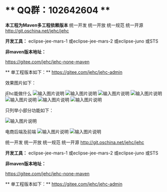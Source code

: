 # ** **QQ群：102642604** **


**本工程为Maven多工程依赖版本** 
统一开发 统一开放 统一规范 统一开源
http://git.oschina.net/jehc/jehc


 **开发工具：** 
eclipse-jee-mars-1
或eclipse-jee-mars-2
或eclipse-juno
或STS


 **非maven版本地址：** 

https://gitee.com/jehc/jehc-none-maven

 **
单工程版本如下：** 
https://gitee.com/jehc/jehc-admin

效果图片如下：

jEhc能做什么
![输入图片说明](https://gitee.com/uploads/images/2018/0314/104427_503cc218_1341290.png "首页默认.png")
![输入图片说明](https://gitee.com/uploads/images/2018/0314/104443_fa41c016_1341290.png "首页黑白.png")
![输入图片说明](https://gitee.com/uploads/images/2018/0314/104459_9b5ee8bb_1341290.png "在线设计.png")
![输入图片说明](https://gitee.com/uploads/images/2018/0314/104517_5ff16127_1341290.png "流程管理.png")
![输入图片说明](https://gitee.com/uploads/images/2018/0314/104530_b3b7baf7_1341290.png "角色权限.png")
![输入图片说明](https://gitee.com/uploads/images/2018/0314/104543_3c0b3cd8_1341290.png "分配用户.png")
![输入图片说明](https://gitee.com/uploads/images/2018/0314/104554_86be4e3a_1341290.png "用户体系.png")

只列举小部分功能如下：

![输入图片说明](https://gitee.com/uploads/images/2018/0314/104411_56e6d687_1341290.png "各种功能.png")

电商后端及前端
![输入图片说明](https://gitee.com/uploads/images/2018/0214/221719_48b84487_1341290.png "购物车.png")
![输入图片说明](https://gitee.com/uploads/images/2018/0214/221728_30787402_1341290.png "订单.png")


统一开发 统一开放 统一规范 统一开源
http://git.oschina.net/jehc/jehc


 **开发工具：** 
eclipse-jee-mars-1
或eclipse-jee-mars-2
或eclipse-juno
或STS

 **非maven版本地址：** 

https://gitee.com/jehc/jehc-none-maven

 **
单工程版本如下：** 
https://gitee.com/jehc/jehc-admin